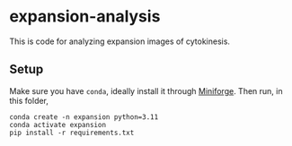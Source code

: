# expansion-analysis

This is code for analyzing expansion images of cytokinesis.

## Setup

Make sure you have `conda`, ideally install it through [Miniforge](https://github.com/conda-forge/miniforge?tab=readme-ov-file).
Then run, in this folder,

```
conda create -n expansion python=3.11
conda activate expansion
pip install -r requirements.txt
```